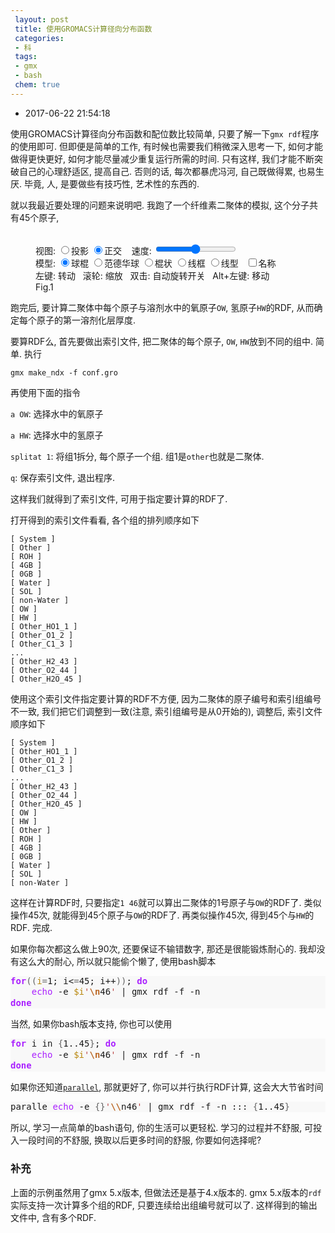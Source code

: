 ```yaml
---
 layout: post
 title: 使用GROMACS计算径向分布函数
 categories:
 - 科
 tags:
 - gmx
 - bash
 chem: true
---
```


- 2017-06-22 21:54:18

使用GROMACS计算径向分布函数和配位数比较简单, 只要了解一下`gmx rdf`程序的使用即可. 但即便是简单的工作, 有时候也需要我们稍微深入思考一下, 如何才能做得更快更好, 如何才能尽量减少重复运行所需的时间. 只有这样, 我们才能不断突破自己的心理舒适区, 提高自己. 否则的话, 每次都暴虎冯河, 自己既做得累, 也易生厌. 毕竟, 人, 是要做些有技巧性, 艺术性的东西的.

就以我最近要处理的问题来说明吧. 我跑了一个纤维素二聚体的模拟, 这个分子共有45个原子,

<figure><script>var Mol1=new ChemDoodle.TransformCanvas3D('Mol-1',642,396);Mol1.specs.shapes_color='#fff';Mol1.specs.backgroundColor='black';Mol1.specs.set3DRepresentation('Ball and Stick');Mol1.specs.projectionPerspective_3D=false;Mol1.specs.compass_display=true;
/*//Mol1.specs.atoms_resolution_3D=15;
//Mol1.specs.bonds_resolution_3D=15;
//Mol1.specs.crystals_unitCellLineWidth=1.5;*/
Mol1.nextFrame=function(delta){var matrix=[];ChemDoodle.lib.mat4.identity(matrix);var change=delta*Math.PI/15000;ChemDoodle.lib.mat4.rotate(matrix,change,[1,0,0]);ChemDoodle.lib.mat4.rotate(matrix,change,[0,1,0]);ChemDoodle.lib.mat4.rotate(matrix,change,[0,0,1]);ChemDoodle.lib.mat4.multiply(this.rotationMatrix, matrix)};
Mol1.startAnimation=ChemDoodle._AnimatorCanvas.prototype.startAnimation;Mol1.stopAnimation=ChemDoodle._AnimatorCanvas.prototype.stopAnimation;Mol1.isRunning=ChemDoodle._AnimatorCanvas.prototype.isRunning;Mol1.dblclick=ChemDoodle.RotatorCanvas.prototype.dblclick;Mol1.timeout=5;Mol1.handle=null;
var Fmol='45\ncellulose\nH 15.370 11.250 9.500\nO 15.240 11.230 10.460\nC 14.510 12.410 10.800\nH 14.350 13.020 9.920\nO 15.360 13.260 11.670\nC 14.710 14.550 12.130\nH 14.490 15.120 11.220\nC 15.760 15.220 12.970\nH 15.350 16.280 13.230\nH 15.900 14.680 13.850\nO 17.060 15.280 12.410\nH 17.490 15.940 12.980\nC 13.470 14.270 12.950\nH 13.770 13.750 13.840\nC 12.480 13.310 12.160\nH 12.160 13.990 11.410\nO 11.300 12.920 12.890\nH 10.880 12.190 12.470\nC 13.240 12.020 11.560\nH 13.530 11.330 12.350\nO 12.190 11.510 10.650\nH 12.400 10.580 10.430\nO 12.870 15.540 13.250\nC 12.800 16.080 14.610\nH 13.770 15.880 15.040\nO 11.760 15.260 15.250\nC 11.330 15.660 16.560\nH 12.080 15.500 17.340\nC 10.140 14.750 17.020\nH 9.690 14.870 18.000\nH 9.400 14.800 16.220\nO 10.700 13.430 17.100\nH 11.230 13.220 16.330\nC 10.910 17.140 16.610\nH 10.110 17.290 15.910\nO 10.410 17.480 18.040\nH 10.200 18.460 18.030\nC 12.080 18.100 16.120\nH 12.960 18.060 16.720\nO 11.580 19.430 16.050\nH 12.240 20.030 16.210\nC 12.480 17.620 14.660\nH 11.540 17.700 14.020\nO 13.510 18.380 14.100\nH 13.430 18.550 13.120\n';
Mol1.loadMolecule(ChemDoodle.readXYZ(Fmol));Mol1.startAnimation();Mol1.stopAnimation();function setProj1(yesPers){Mol1.specs.projectionPerspective_3D=yesPers;Mol1.setupScene();Mol1.repaint()}function setModel1(model){Mol1.specs.set3DRepresentation(model);Mol1.setupScene();Mol1.repaint()}function setSpeed1(){Mol1.timeout=500-document.getElementById('spd1').value;Mol1.loadMolecule(ChemDoodle.readXYZ(Fmol));Mol1.startAnimation()}</script><br><span class='meta'>视图: <input type='radio' name='group2' onclick='setProj1(true)'>投影 <input type='radio' name='group2' onclick='setProj1(false)' checked=''>正交&nbsp;&nbsp;&nbsp;&nbsp;速度: <input type='range' id='spd1' min='1' max='500' onchange='setSpeed1()'/><br>模型: <input type='radio' name='model' onclick='setModel1(&#39;Ball and Stick&#39;)' checked=''>球棍 <input type='radio' name='model' onclick='setModel1(&#39;van der Waals Spheres&#39;)'>范德华球 <input type='radio' name='model' onclick='setModel1(&#39;Stick&#39;)'>棍状 <input type='radio' name='model' onclick='setModel1(&#39;Wireframe&#39;)'>线框 <input type='radio' name='model' onclick='setModel1(&#39;Line&#39;)'>线型&nbsp;&nbsp; <input type='checkbox' onclick='Mol1.specs.atoms_displayLabels_3D=this.checked;Mol1.repaint()'>名称<br>左键: 转动&nbsp;&nbsp; 滚轮: 缩放&nbsp;&nbsp; 双击: 自动旋转开关&nbsp;&nbsp; Alt+左键: 移动</span><br><figurecaption>Fig.1</figurecaption></figure>

跑完后, 要计算二聚体中每个原子与溶剂水中的氧原子`OW`, 氢原子`HW`的RDF, 从而确定每个原子的第一溶剂化层厚度.

要算RDF么, 首先要做出索引文件, 把二聚体的每个原子, `OW`, `HW`放到不同的组中. 简单. 执行

`gmx make_ndx -f conf.gro`

再使用下面的指令

`a OW`: 选择水中的氧原子

`a HW`: 选择水中的氢原子

`splitat 1`: 将组1拆分, 每个原子一个组. 组1是`other`也就是二聚体.

`q`: 保存索引文件, 退出程序.

这样我们就得到了索引文件, 可用于指定要计算的RDF了.

打开得到的索引文件看看, 各个组的排列顺序如下

	[ System ]
	[ Other ]
	[ ROH ]
	[ 4GB ]
	[ 0GB ]
	[ Water ]
	[ SOL ]
	[ non-Water ]
	[ OW ]
	[ HW ]
	[ Other_HO1_1 ]
	[ Other_O1_2 ]
	[ Other_C1_3 ]
	...
	[ Other_H2_43 ]
	[ Other_O2_44 ]
	[ Other_H2O_45 ]

使用这个索引文件指定要计算的RDF不方便, 因为二聚体的原子编号和索引组编号不一致, 我们把它们调整到一致(注意, 索引组编号是从0开始的), 调整后, 索引文件顺序如下

	[ System ]
	[ Other_HO1_1 ]
	[ Other_O1_2 ]
	[ Other_C1_3 ]
	...
	[ Other_H2_43 ]
	[ Other_O2_44 ]
	[ Other_H2O_45 ]
	[ OW ]
	[ HW ]
	[ Other ]
	[ ROH ]
	[ 4GB ]
	[ 0GB ]
	[ Water ]
	[ SOL ]
	[ non-Water ]

这样在计算RDF时, 只要指定`1 46`就可以算出二聚体的1号原子与`OW`的RDF了. 类似操作45次, 就能得到45个原子与`OW`的RDF了. 再类似操作45次, 得到45个与`HW`的RDF. 完成.

如果你每次都这么做上90次, 还要保证不输错数字, 那还是很能锻炼耐心的. 我却没有这么大的耐心, 所以就只能偷个懒了, 使用bash脚本

<div class="highlight" style="background: #f8f8f8"><pre style="line-height: 125%"><span></span><span style="color: #AA22FF; font-weight: bold">for</span><span style="color: #666666">((</span><span style="color: #B8860B">i</span><span style="color: #666666">=</span>1; i&lt;<span style="color: #666666">=</span>45; i++<span style="color: #666666">))</span>; <span style="color: #AA22FF; font-weight: bold">do</span>
	<span style="color: #AA22FF">echo</span> -e <span style="color: #B8860B">$i</span><span style="color: #BB4444">&#39;</span><span style="color: #BB6622; font-weight: bold">\n</span>46<span style="color: #BB4444">&#39;</span> | gmx rdf -f -n
<span style="color: #AA22FF; font-weight: bold">done</span>
</pre></div>

当然, 如果你bash版本支持, 你也可以使用

<div class="highlight" style="background: #f8f8f8"><pre style="line-height: 125%"><span></span><span style="color: #AA22FF; font-weight: bold">for</span> i in <span style="color: #666666">{</span>1..45<span style="color: #666666">}</span>; <span style="color: #AA22FF; font-weight: bold">do</span>
	<span style="color: #AA22FF">echo</span> -e <span style="color: #B8860B">$i</span><span style="color: #BB4444">&#39;</span><span style="color: #BB6622; font-weight: bold">\n</span>46<span style="color: #BB4444">&#39;</span> | gmx rdf -f -n
<span style="color: #AA22FF; font-weight: bold">done</span>
</pre></div>

如果你还知道[`parallel`](https://jerkwin.github.io/2014/06/10/GNU-parallel/), 那就更好了, 你可以并行执行RDF计算, 这会大大节省时间

<div class="highlight" style="background: #f8f8f8"><pre style="line-height: 125%"><span></span>paralle <span style="color: #AA22FF">echo</span> -e <span style="color: #666666">{}</span><span style="color: #BB4444">&#39;</span><span style="color: #BB6622; font-weight: bold">\\</span>n46<span style="color: #BB4444">&#39;</span> | gmx rdf -f -n ::: <span style="color: #666666">{</span>1..45<span style="color: #666666">}</span>
</pre></div>

所以, 学习一点简单的bash语句, 你的生活可以更轻松. 学习的过程并不舒服, 可投入一段时间的不舒服, 换取以后更多时间的舒服, 你要如何选择呢?

### 补充

上面的示例虽然用了gmx 5.x版本, 但做法还是基于4.x版本的. gmx 5.x版本的`rdf`实际支持一次计算多个组的RDF, 只要连续给出组编号就可以了. 这样得到的输出文件中, 含有多个RDF.
